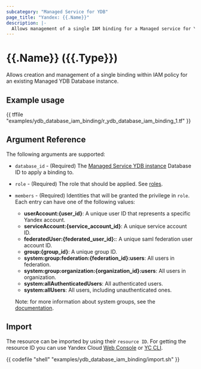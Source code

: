 ```yaml
---
subcategory: "Managed Service for YDB"
page_title: "Yandex: {{.Name}}"
description: |-
  Allows management of a single IAM binding for a Managed service for YDB.
---
```


# {{.Name}} ({{.Type}})

Allows creation and management of a single binding within IAM policy for an existing Managed YDB Database instance.

## Example usage

{{ tffile "examples/ydb_database_iam_binding/r_ydb_database_iam_binding_1.tf" }}

## Argument Reference

The following arguments are supported:

* `database_id` - (Required) The [Managed Service YDB instance](https://yandex.cloud/docs/ydb/) Database ID to apply a binding to.

* `role` - (Required) The role that should be applied. See [roles](https://yandex.cloud/docs/ydb/security/).

* `members` - (Required) Identities that will be granted the privilege in `role`. Each entry can have one of the following values:
  * **userAccount:{user_id}**: A unique user ID that represents a specific Yandex account.
  * **serviceAccount:{service_account_id}**: A unique service account ID.
  * **federatedUser:{federated_user_id}:**: A unique saml federation user account ID.
  * **group:{group_id}**: A unique group ID.
  * **system:group:federation:{federation_id}:users**: All users in federation.
  * **system:group:organization:{organization_id}:users**: All users in organization.
  * **system:allAuthenticatedUsers**: All authenticated users.
  * **system:allUsers**: All users, including unauthenticated ones.

  Note: for more information about system groups, see the [documentation](https://yandex.cloud/docs/iam/concepts/access-control/system-group).


## Import

The resource can be imported by using their `resource ID`. For getting the resource ID you can use Yandex Cloud [Web Console](https://console.yandex.cloud) or [YC CLI](https://yandex.cloud/docs/cli/quickstart).

{{ codefile "shell" "examples/ydb_database_iam_binding/import.sh" }}

